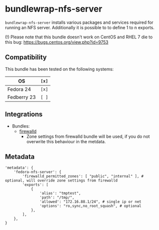 # bundlewrap-nfs-server

`bundlewrap-nfs-server` installs various packages and services required for running an NFS server.
Additionally it is possible to to define 1 to n exports.

(!) Please note that this bundle doesn't work on CentOS and RHEL 7 die to this bug: https://bugs.centos.org/view.php?id=9753

## Compatibility

This bundle has been tested on the following systems:

| OS          | `[x]` |
| ----------- | ----- |
| Fedora 24   | `[x]` |
| Fedberry 23 | `[ ]` |

## Integrations

* Bundles:
  * [firewalld](https://github.com/rullmann/bundlewrap-firewalld)
    * Zone settings from firewalld bundle will be used, if you do not overwrite this behaviour in the metdata.

## Metadata

    'metadata': {
        'fedora-nfs-server': {
            'firewalld_permitted_zones': [ "public", "internal" ], # optional, will override zone settings from firewalld
            'exports': [
                {
                    'alias': "tmptest",
                    'path': "/tmp/",
                    'allowed': "172.16.88.1/24", # single ip or net
                    'options': "ro,sync,no_root_squash", # optional
                },
            ],
        },
    }
